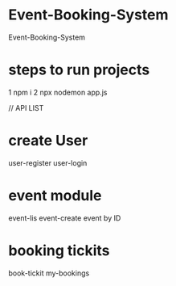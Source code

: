 # Event-Booking-System
Event-Booking-System

# steps to run projects
1 npm i 
2 npx nodemon app.js

// API LIST
# create User 
user-register
user-login

# event module
event-lis
event-create
event by ID

# booking tickits 
book-tickit
my-bookings
